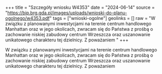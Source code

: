 +++
title = "Szczegóły wniosku W4353"
date = "2024-06-14"
source = "https://bip.brg.gda.pl/images/uploads/wnioski-do-planu-ogolnego/w4353.pdf"
tags = ["wnioski-ogolne"]
geolinks = []
raw = "W związku z planowanymi inwestycjami na terenie centrum handlowego Manhattan oraz w jego okolicach, zwracam się do Państwa z prośbą o zachowanie niskiej zabudowy centrum Wrzeszcza oraz uszanowanie unikatowego charakteru tej dzielnicy. Z poważaniem "
+++

W związku z planowanymi inwestycjami na terenie centrum handlowego Manhattan
oraz w jego okolicach, zwracam się do Państwa z prośbą o zachowanie niskiej zabudowy
centrum Wrzeszcza oraz uszanowanie unikatowego charakteru tej dzielnicy. Z poważaniem




